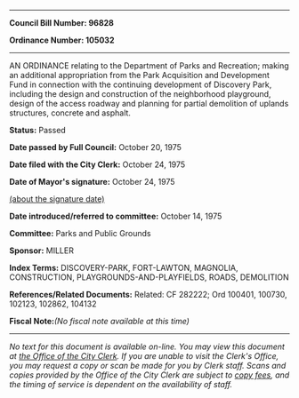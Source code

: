 

********

**Council Bill Number: 96828**
   
**Ordinance Number: 105032**
********

 AN ORDINANCE relating to the Department of Parks and Recreation; making an additional appropriation from the Park Acquisition and Development Fund in connection with the continuing development of Discovery Park, including the design and construction of the neighborhood playground, design of the access roadway and planning for partial demolition of uplands structures, concrete and asphalt.

**Status:** Passed
   
**Date passed by Full Council:** October 20, 1975
   
**Date filed with the City Clerk:** October 24, 1975
   
**Date of Mayor's signature:** October 24, 1975
   
[(about the signature date)](/~public/approvaldate.htm)
   
   
   
**Date introduced/referred to committee:** October 14, 1975
   
**Committee:** Parks and Public Grounds
   
**Sponsor:** MILLER
   
   
**Index Terms:** DISCOVERY-PARK, FORT-LAWTON, MAGNOLIA, CONSTRUCTION, PLAYGROUNDS-AND-PLAYFIELDS, ROADS, DEMOLITION

**References/Related Documents:** Related: CF 282222; Ord 100401, 100730, 102123, 102862, 104132

**Fiscal Note:**_(No fiscal note available at this time)_
********

_No text for this document is available on-line. You may view this document at [the Office of the City Clerk](http://www.seattle.gov/leg/clerk/contactUs.htm). If you are unable to visit the Clerk's Office, you may request a copy or scan be made for you by Clerk staff. Scans and copies provided by the Office of the City Clerk are subject to [copy fees](http://clerk.seattle.gov/~public/clerkfees.htm), and the timing of service is dependent on the availability of staff._

